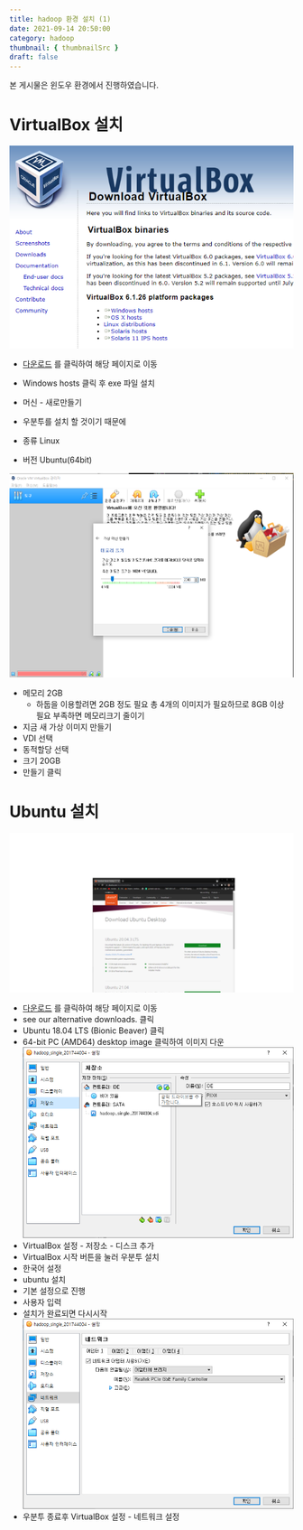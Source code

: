 ```yaml
---
title: hadoop 환경 설치 (1)
date: 2021-09-14 20:50:00
category: hadoop
thumbnail: { thumbnailSrc }
draft: false
---
```


본 게시물은 윈도우 환경에서 진행하였습니다.

# VirtualBox 설치

![img](./images/vbdown.PNG)

- [다운로드](https://www.virtualbox.org/wiki/Downloads) 를 클릭하여 해당 페이지로 이동
- Windows hosts 클릭 후 exe 파일 설치

- 머신 - 새로만들기
- 우분투를 설치 할 것이기 때문에
- 종류 Linux
- 버전 Ubuntu(64bit)

![img](./images/memory.PNG)

- 메모리 2GB
  - 하둡을 이용할려면 2GB 정도 필요
    총 4개의 이미지가 필요하므로 8GB 이상 필요
    부족하면 메모리크기 줄이기
- 지금 새 가상 이미지 만들기
- VDI 선택
- 동적할당 선택
- 크기 20GB
- 만들기 클릭

# Ubuntu 설치

![img](./images/ubuntudown.png)

- [다운로드](https://ubuntu.com/download/desktop) 를 클릭하여 해당 페이지로 이동
- see our alternative downloads. 클릭
- Ubuntu 18.04 LTS (Bionic Beaver) 클릭
- 64-bit PC (AMD64) desktop image 클릭하여 이미지 다운  
  ![img](./images/disk.png)
- VirtualBox 설정 - 저장소 - 디스크 추가
- VirtualBox 시작 버튼을 눌러 우분투 설치
- 한국어 설정
- ubuntu 설치
- 기본 설정으로 진행
- 사용자 입력
- 설치가 완료되면 다시시작  
  ![img](./images/net.png)
- 우분투 종료후 VirtualBox 설정 - 네트워크 설정
